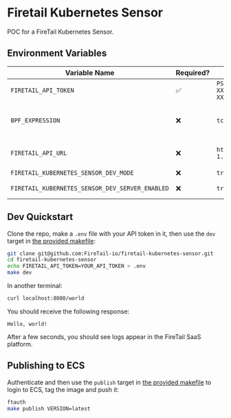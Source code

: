 # Firetail Kubernetes Sensor

POC for a FireTail Kubernetes Sensor.



## Environment Variables

| Variable Name                                   | Required? | Example                                                      | Description                                                  |
| ----------------------------------------------- | --------- | ------------------------------------------------------------ | ------------------------------------------------------------ |
| `FIRETAIL_API_TOKEN`                            | ✅         | `PS-02-XXXXXXXX-XXXX-XXXX-XXXX-XXXXXXXXXXXX-XXXXXXXX-XXXX-XXXX-XXXX-XXXXXXXXXXXX` | The API token the sensor will use to report logs to FireTail |
| `BPF_EXPRESSION`                                | ❌         | `tcp and (port 80 or port 443)`                              | The BPF filter used by the sensor. See docs for syntax info: https://www.tcpdump.org/manpages/pcap-filter.7.html |
| `FIRETAIL_API_URL`                              | ❌         | `https://api.logging.eu-west-1.prod.firetail.app/logs/bulk`  | The API url the sensor will send logs to. Defaults to the EU region production environment. |
| `FIRETAIL_KUBERNETES_SENSOR_DEV_MODE`           | ❌         | `true`                                                       | Enables debug logging when set to `true`.                    |
| `FIRETAIL_KUBERNETES_SENSOR_DEV_SERVER_ENABLED` | ❌         | `true`                                                       | Enables a demo web server when set to `true`; useful for sending test requests to. |





## Dev Quickstart

Clone the repo, make a `.env` file with your API token in it, then use the `dev` target in [the provided makefile](./Makefile):

```bash
git clone git@github.com:FireTail-io/firetail-kubernetes-sensor.git
cd firetail-kubernetes-sensor
echo FIRETAIL_API_TOKEN=YOUR_API_TOKEN > .env
make dev
```

In another terminal:

```bash
curl localhost:8080/world
```

You should receive the following response:

```
Hello, world!
```

After a few seconds, you should see logs appear in the FireTail SaaS platform.



## Publishing to ECS

Authenticate and then use the `publish` target in [the provided makefile](./Makefile) to login to ECS, tag the image and push it:

```bash
ftauth
make publish VERSION=latest
```
